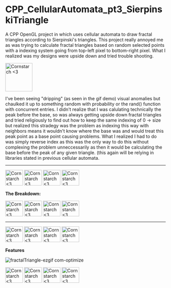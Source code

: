 # CPP_CellularAutomata_pt3_SierpinskiTriangle
A CPP OpenGL project in which uses cellular automata to draw fractal triangles according to Sierpinski's triangles.
This project really annoyed me as was trying to calculate fractal triangles based on random selected points with a indexing system going from top-left pixel to bottom-right pixel. What I realized was my designs were upside down and tried trouble shooting.

<img src="https://github.com/Kingerthanu/CPP_CellularAutomata_pt3_SierpinskiTriangle/assets/76754592/ef802780-e99e-4cc3-99d2-3d460fb3d8f2" alt="Cornstarch <3" width="85" height="89">


I've been seeing "dripping" (as seen in the gif demo) visual anomalies but chaulked it up to something random with probability or the rand() function with concurrent entries. I didn't realize that I was calulating technically the peak before the base, so was always getting upside down fractal triangles and tried religiously to find out how to keep the same indexing of 0 -> size but realized this stradegy was the problem as indexing this way with neighbors means it wouldn't know where the base was and would treat this peak point as a base point causing problems. What I realized I had to do was simply reverse index as this was the only way to do this without complexing the problem unneccessarily as then it would be calculating the base before the peak of any given triangle. (this again will be relying in libraries stated in previous cellular automata.


----------------------------------------------
<img src="https://github.com/Kingerthanu/CPP_CellularAutomata_pt3_SierpinskiTriangle/assets/76754592/3f5af5d3-f82b-41a1-b625-d559f1624d15" alt="Cornstarch <3" width="55" height="49"> <img src="https://github.com/Kingerthanu/CPP_CellularAutomata_pt3_SierpinskiTriangle/assets/76754592/3f5af5d3-f82b-41a1-b625-d559f1624d15" alt="Cornstarch <3" width="55" height="49"> <img src="https://github.com/Kingerthanu/CPP_CellularAutomata_pt3_SierpinskiTriangle/assets/76754592/3f5af5d3-f82b-41a1-b625-d559f1624d15" alt="Cornstarch <3" width="55" height="49"> <img src="https://github.com/Kingerthanu/CPP_CellularAutomata_pt3_SierpinskiTriangle/assets/76754592/3f5af5d3-f82b-41a1-b625-d559f1624d15" alt="Cornstarch <3" width="55" height="49">


**The Breakdown:**

<img src="https://github.com/Kingerthanu/CPP_CellularAutomata_pt3_SierpinskiTriangle/assets/76754592/eb9d0b27-6ad2-4f5d-b3c9-c0258d770c56" alt="Cornstarch <3" width="55" height="49"> <img src="https://github.com/Kingerthanu/CPP_CellularAutomata_pt3_SierpinskiTriangle/assets/76754592/eb9d0b27-6ad2-4f5d-b3c9-c0258d770c56" alt="Cornstarch <3" width="55" height="49"> <img src="https://github.com/Kingerthanu/CPP_CellularAutomata_pt3_SierpinskiTriangle/assets/76754592/eb9d0b27-6ad2-4f5d-b3c9-c0258d770c56" alt="Cornstarch <3" width="55" height="49"> <img src="https://github.com/Kingerthanu/CPP_CellularAutomata_pt3_SierpinskiTriangle/assets/76754592/eb9d0b27-6ad2-4f5d-b3c9-c0258d770c56" alt="Cornstarch <3" width="55" height="49">

----------------------------------------------

<img src="https://github.com/Kingerthanu/CPP_CellularAutomata_pt3_SierpinskiTriangle/assets/76754592/0e45f915-5f4a-4c39-bff9-7f49df8a88c0" alt="Cornstarch <3" width="55" height="49"> <img src="https://github.com/Kingerthanu/CPP_CellularAutomata_pt3_SierpinskiTriangle/assets/76754592/0e45f915-5f4a-4c39-bff9-7f49df8a88c0" alt="Cornstarch <3" width="55" height="49"> <img src="https://github.com/Kingerthanu/CPP_CellularAutomata_pt3_SierpinskiTriangle/assets/76754592/0e45f915-5f4a-4c39-bff9-7f49df8a88c0" alt="Cornstarch <3" width="55" height="49"> <img src="https://github.com/Kingerthanu/CPP_CellularAutomata_pt3_SierpinskiTriangle/assets/76754592/0e45f915-5f4a-4c39-bff9-7f49df8a88c0" alt="Cornstarch <3" width="55" height="49">



**Features**

![fractalTriangle-ezgif com-optimize](https://github.com/Kingerthanu/CPP_CellularAutomata_pt3_SierpinskiTriangle/assets/76754592/88aaf283-9c14-4935-a187-34eb19e2dde8)


<img src="https://github.com/Kingerthanu/CPP_CellularAutomata_pt3_SierpinskiTriangle/assets/76754592/d76bbd81-e0ce-460f-ad43-e86fef8ad59e" alt="Cornstarch <3" width="55" height="49"> <img src="https://github.com/Kingerthanu/CPP_CellularAutomata_pt3_SierpinskiTriangle/assets/76754592/d76bbd81-e0ce-460f-ad43-e86fef8ad59e" alt="Cornstarch <3" width="55" height="49"> <img src="https://github.com/Kingerthanu/CPP_CellularAutomata_pt3_SierpinskiTriangle/assets/76754592/d76bbd81-e0ce-460f-ad43-e86fef8ad59e" alt="Cornstarch <3" width="55" height="49"> <img src="https://github.com/Kingerthanu/CPP_CellularAutomata_pt3_SierpinskiTriangle/assets/76754592/d76bbd81-e0ce-460f-ad43-e86fef8ad59e" alt="Cornstarch <3" width="55" height="49">

